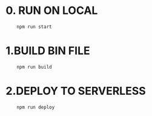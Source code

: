 # 0. RUN ON LOCAL
```
    npm run start
```

# 1.BUILD BIN FILE
```
    npm run build
```
# 2.DEPLOY TO SERVERLESS
```
    npm run deploy
```

